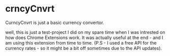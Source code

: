 # crncyCnvrt

CurncyCnvrt is just a basic currency convertor.

well, this is just a test-project I did on my spare time when I was intrested on how does Chrome Extensions work. 
It was actually useful at the end - and I am using this extension from time to time.
(P.S - I used a free API for the currency rates - so it might be a bit off sometimes due to the API updates).
